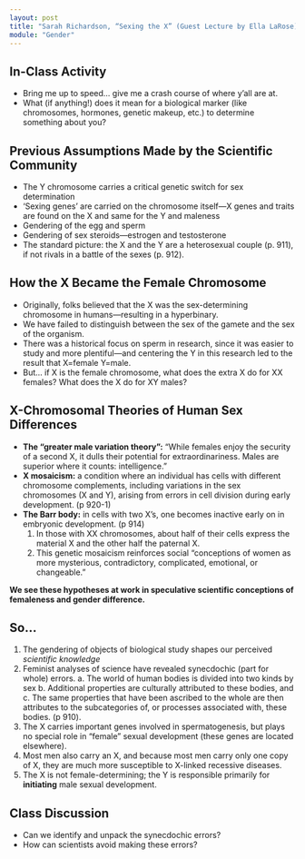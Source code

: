 ```yaml
---
layout: post
title: "Sarah Richardson, “Sexing the X” (Guest Lecture by Ella LaRose)"
module: "Gender"
---
```


## In-Class Activity

- Bring me up to speed… give me a crash course of where y’all are at.  
- What (if anything!) does it mean for a biological marker (like chromosomes, hormones, genetic makeup, etc.) to determine something about you?  

## Previous Assumptions Made by the Scientific Community

- The Y chromosome carries a critical genetic switch for sex determination
- ‘Sexing genes’ are carried on the chromosome itself—X genes and traits are found on the X and same for the Y and maleness
- Gendering of the egg and sperm
- Gendering of sex steroids—estrogen and testosterone
- The standard picture: the X and the Y are a heterosexual couple (p. 911), if not rivals in a battle of the sexes (p. 912).

## How the X Became the Female Chromosome

- Originally, folks believed that the X was the sex-determining chromosome in humans—resulting in a hyperbinary.  
- We have failed to distinguish between the sex of the gamete and the sex of the organism.  
- There was a historical focus on sperm in research, since it was easier to study and more plentiful—and centering the Y in this research led to the result that X=female Y=male.  
- But… if X is the female chromosome, what does the extra X do for XX females? What does the X do for XY males?  

## X-Chromosomal Theories of Human Sex Differences

- **The “greater male variation theory”:** “While females enjoy the security of a second X, it dulls their potential for extraordinariness. Males are superior where it counts: intelligence.”
- **X mosaicism:** a condition where an individual has cells with different chromosome complements, including variations in the sex chromosomes (X and Y), arising from errors in cell division during early development. (p 920-1)
- **The Barr body:** in cells with two X’s, one becomes inactive early on in embryonic development. (p 914)
  1. In those with XX chromosomes, about half of their cells express the material X and the other half the paternal X.
  2. This genetic mosaicism reinforces social “conceptions of women as more mysterious, contradictory, complicated, emotional, or changeable.”

**We see these hypotheses at work in speculative scientific conceptions of femaleness and gender difference.** 

## So...

1. The gendering of objects of biological study shapes our perceived *scientific knowledge*
2. Feminist analyses of science have revealed synecdochic (part for whole) errors.
   a. The world of human bodies is divided into two kinds by sex
   b. Additional properties are culturally attributed to these bodies, and  
   c. The same properties that have been ascribed to the whole are then attributes to the subcategories of, or processes associated with, these bodies. (p 910).  
3. The X carries important genes involved in spermatogenesis, but plays no special role in “female” sexual development (these genes are located elsewhere).
4. Most men also carry an X, and because most men carry only one copy of X, they are much more susceptible to X-linked recessive diseases.
5. The X is not female-determining; the Y is responsible primarily for **initiating** male sexual development.

## **Class Discussion** 

- Can we identify and unpack the synecdochic errors? 
- How can scientists avoid making these errors? 
